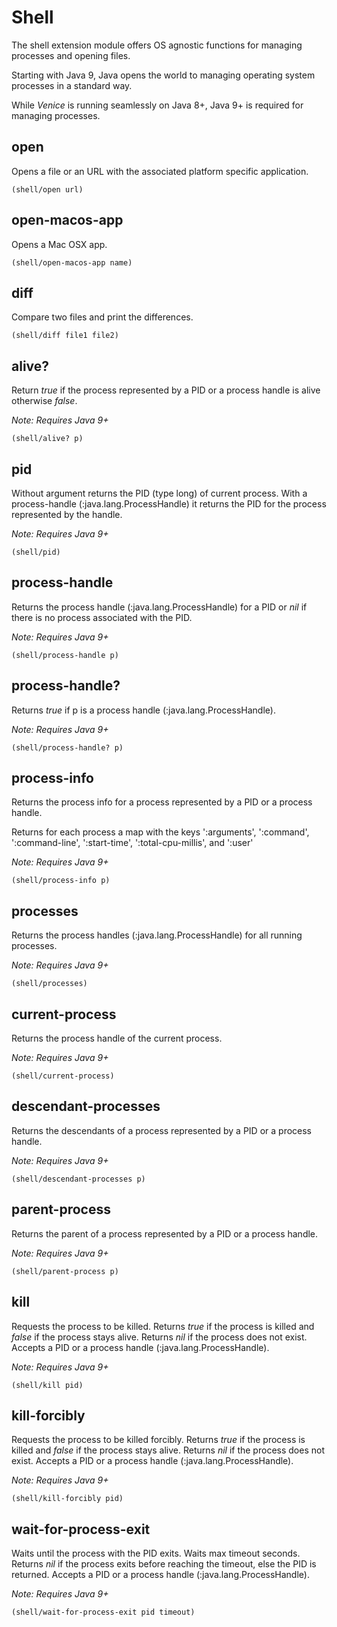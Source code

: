 # Shell

The shell extension module offers OS agnostic functions for managing 
processes and opening files.

Starting with Java 9, Java opens the world to managing operating system 
processes in a standard way.

While _Venice_ is running seamlessly on Java 8+, Java 9+ is required
for managing processes.



## open

Opens a file or an URL with the associated platform specific application.

```
(shell/open url)
```


## open-macos-app

Opens a Mac OSX app.

```
(shell/open-macos-app name)
```


## diff

Compare two files and print the differences.

```
(shell/diff file1 file2)
```


## alive?

Return _true_ if the process represented by a PID or a process handle
is alive otherwise _false_.

_Note: Requires Java 9+_

```
(shell/alive? p) 
```


## pid

Without argument returns the PID (type long) of current process. With
a process-handle (:java.lang.ProcessHandle) it returns the PID for the 
process represented by the handle.

_Note: Requires Java 9+_

```
(shell/pid)
```


## process-handle

Returns the process handle (:java.lang.ProcessHandle) for a PID or
_nil_ if there is no process associated with the PID.

_Note: Requires Java 9+_

```
(shell/process-handle p)
```


## process-handle?

Returns _true_ if p is a process handle (:java.lang.ProcessHandle).

_Note: Requires Java 9+_

```
(shell/process-handle? p)
```


## process-info

Returns the process info for a process represented by a PID or a 
process handle.

Returns for each process a map with the keys ':arguments', ':command', 
':command-line', ':start-time', ':total-cpu-millis', and ':user'

_Note: Requires Java 9+_

```
(shell/process-info p)
```


## processes

Returns the process handles (:java.lang.ProcessHandle) for all
running processes.

_Note: Requires Java 9+_

```
(shell/processes)
```


## current-process

Returns the process handle of the current process.
        
_Note: Requires Java 9+_

```
(shell/current-process)
```


## descendant-processes

Returns the descendants of a process represented by a PID
or a process handle.
        
_Note: Requires Java 9+_

```
(shell/descendant-processes p)
```


## parent-process

Returns the parent of a process represented by a PID or a process
handle.

_Note: Requires Java 9+_

```
(shell/parent-process p)
```


## kill

Requests the process to be killed. Returns _true_ if the process is 
killed and _false_ if the process stays alive. Returns _nil_ if the 
process does not exist. Accepts a PID or a process handle 
(:java.lang.ProcessHandle).

_Note: Requires Java 9+_

```
(shell/kill pid)
```


## kill-forcibly

Requests the process to be killed forcibly. Returns _true_ if the process 
is killed and _false_ if the process stays alive. Returns _nil_ if the 
process does not exist. Accepts a PID or a process handle 
(:java.lang.ProcessHandle).
        
_Note: Requires Java 9+_

```
(shell/kill-forcibly pid)
```


## wait-for-process-exit

Waits until the process with the PID exits. Waits max timeout 
seconds. Returns _nil_ if the process exits before reaching the 
timeout, else the PID is returned. Accepts a PID or a 
process handle (:java.lang.ProcessHandle).

_Note: Requires Java 9+_

```
(shell/wait-for-process-exit pid timeout) 
```
